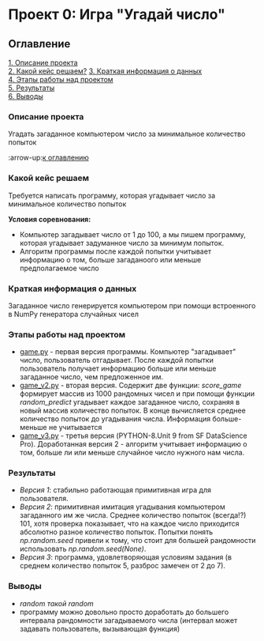 # Проект 0: Игра "Угадай число"

## Оглавление
[1. Описание проекта](https://github.com/dzianisblr/sf_dspro/blob/main/project_0/README.MD#Описание-проекта)    
[2. Какой кейс решаем?](https://github.com/dzianisblr/sf_dspro/blob/main/project_0/README.MD#Какой-кейс-решаем) 
[3. Краткая информация о данных](https://github.com/dzianisblr/sf_dspro/blob/main/project_0/README.MD#Краткая-информация-о-данных)  
[4. Этапы работы над проектом](https://github.com/dzianisblr/sf_dspro/blob/main/project_0/README.MD#Этапы-работы-над-проектом)  
[5. Результаты](https://github.com/dzianisblr/sf_dspro/blob/main/project_0/README.MD#Результаты)    
[6. Выводы](https://github.com/dzianisblr/sf_dspro/blob/main/project_0/README.MD#Выводы)    

### Описание проекта
Угадать загаданное компьютером число за минимальное количество попыток

:arrow-up:[к оглавлению](https://github.com/dzianisblr/sf_dspro/blob/main/project_0/README.MD#Оглавление)

### Какой кейс решаем
Требуется написать программу, которая угадывает число за минимальное количество попыток

**Условия соревнования:**
- Компьютер загадывает число от 1 до 100, а мы пишем программу, которая угадывает задуманное число за минимум попыток.
- Алгоритм программы после каждой попытки  учитывает информацию о том, больше загаданоого или меньше предполагаемое число

### Краткая информация о данных
Загаданное число генерируется компьютером при помощи встроенного в NumPy генератора случайных чисел

### Этапы работы над проектом
- [game.py](https://github.com/dzianisblr/sf_dspro/blob/main/project_0/game.py) - первая версия программы. Компьютер "загадывает" число, пользователь отгадывает. После каждой попытки пользователь получает информацию больше или меньше загаданное число, чем предложенное им.
- [game_v2.py](https://github.com/dzianisblr/sf_dspro/blob/main/project_0/game_v2.py) - вторая версия. Содержит две функции: *score_game* формирует массив из 1000 рандомных чисел и при помощи функции *random_predict* угадывает каждое загаданное число, сохраняя в новый массив количество попыток. В конце вычисляется среднее количество попыток до угадывания числа. Информация больше-меньше не учитывается
- [game_v3.py](https://github.com/dzianisblr/sf_dspro/blob/main/project_0/game_v3.py) - третья версия (PYTHON-8.Unit 9 from SF DataScience Pro). Доработанная версия 2 - алгоритм учитывает информацию о том, больше ли или меньше случайное число нужного нам числа.

### Результаты
- *Версия 1*: стабильно работающая примитивная игра для пользователя.
- *Версия 2*: примитивная имитация угадывания компьютером загаданного им же числа. Среднее количество попыток (всегда!?) 101, хотя проверка показывает, что на каждое число приходится абсолютно разное количество попыток. Попытки понять *np.random.seed* привели к тому, что стоит для большей рандомности использовать *np.random.seed(None)*.
- *Версия 3*: программа, удовлетворяющая условиям задания (в среднем количество попыток 5, разброс замечен от 2 до 7).

### Выводы
- *random такой random*
- программу можно довольно просто доработать до большего интервала рандомности загадываемого числа (интервал может задавать пользователь, вызывающая функция)